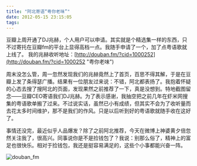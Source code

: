 ```yaml
---
title: "阿北寄语“粤你老味”"
date: 2012-05-15 23:15:05
tags:
---
```


豆瓣上周开通了DJ兆赫，个人用户可以申请。其实就是个精选集一样的东西，只不过寄托在豆瓣fm的平台上显得高档一点。我随手申请了一个，加了点粤语歌就上线了。 我的兆赫收听地址：[http://douban.fm/?cid=1000252](http://douban.fm/?cid=1000252 "粤你老味") 

周末没怎么管，周一忽然发现我们的兆赫竟然上了首页，百思不得其解，于是在豆瓣上发了条得瑟广播。结果有一位朋友过来说：不错，阿北都表扬了。我抱着怀疑的心态去搜了搜阿北的页面，发现果然之前推荐了一下，真是没想到。特地截图留念——豆瓣CEO寄语我们DJ兆赫。为了表示感谢，我抽空把之前几年在虾米网搜集的粤语歌单搬了过来。不过说实话，虽然已小有成绩，但其实不会为了收听量而去花太多时间维护，那不是我们的作风。只是以后听到好的粤语歌就随手收在这好了。 

事情还没完，最近似乎人品爆发？除了之前阿北推荐，今天在微博上神婆黄夕倍忽然关注我了，很高兴。同事说你是不是捡钱包了？我说：别那么俗了，精神上的富足也很快乐。相对于捡钱包，我还是挺容易满足的，这些个小事都能兴奋一阵。 

![](../../../images/2012/douban_fm.png "douban_fm")